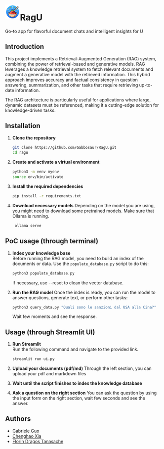 <a href="url"><img src="./ragu-logo.png" height="48" width="48" align="left"></a>
# RagU
Go-to app for flavorful document chats and intelligent insights for U

## Introduction
This project implements a Retrieval-Augmented Generation (RAG) system, combining the power of retrieval-based and generative models. RAG leverages a knowledge retrieval system to fetch relevant documents and augment a generative model with the retrieved information. This hybrid approach improves accuracy and factual consistency in question answering, summarization, and other tasks that require retrieving up-to-date information.

The RAG architecture is particularly useful for applications where large, dynamic datasets must be referenced, making it a cutting-edge solution for knowledge-driven tasks.

## Installation

1. **Clone the repository**
    ```bash
    git clone https://github.com/Gabbosaur/RagU.git
    cd ragu
    ```

2. **Create and activate a virtual environment**
    ```bash
    python3 -m venv myenv
    source env/bin/activate
    ```

3. **Install the required dependencies**
    ```bash
    pip install -r requirements.txt
    ```

4. **Download necessary models**
   Depending on the model you are using, you might need to download some pretrained models. Make sure that Ollama is running.
   ```bash
    ollama serve
    ```

## PoC usage (through terminal)

1. **Index your knowledge base**  
   Before running the RAG model, you need to build an index of the documents or data. Use the `populate_database.py` script to do this:
   ```bash
   python3 populate_database.py
   ```
   If necessary, use --reset to clean the vector database.

2. **Run the RAG model**
   Once the index is ready, you can run the model to answer questions, generate text, or perform other tasks:
   ```bash
   python3 query_data.py "Quali sono le sanzioni dal USA alla Cina?"
   ```
   Wait few moments and see the response.


## Usage (through Streamlit UI)

1. **Run Streamlit**  
   Run the following command and navigate to the provided link.
   ```bash
   streamlit run ui.py
   ```

2. **Upload your documents (pdf/md)**
   Through the left section, you can upload your pdf and markdown files

3. **Wait until the script finishes to index the knowledge database**  
   

4. **Ask a question on the right section**
   You can ask the question by using the input form on the right section, wait few seconds and see the answer.

## Authors
- [Gabriele Guo](https://gabbosaur.github.io/)
- [Chenghao Xia](https://github.com/Izanagi95)
- [Florin Dragos Tanasache](https://github.com/fdt15)
